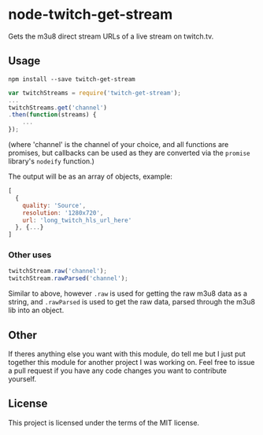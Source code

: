 node-twitch-get-stream
==========================
Gets the m3u8 direct stream URLs of a live stream on twitch.tv.

## Usage
`npm install --save twitch-get-stream`

```javascript
var twitchStreams = require('twitch-get-stream');
...
twitchStreams.get('channel')
.then(function(streams) {
    ...
});
```
(where 'channel' is the channel of your choice, and all functions are promises, but callbacks can be used as they are converted via the `promise` library's `nodeify` function.)

The output will be as an array of objects, example:
```javascript
[
  {
    quality: 'Source',
    resolution: '1280x720',
    url: 'long_twitch_hls_url_here'
  }, {...}
]
```

### Other uses
```javascript
twitchStream.raw('channel');
twitchStream.rawParsed('channel');
```
Similar to above, however `.raw` is used for getting the raw m3u8 data as a string, and `.rawParsed` is used to get the raw data, parsed through the m3u8 lib into an object.


## Other
If theres anything else you want with this module, do tell me but I just put together this module for another project I was working on. Feel free to issue a pull request if you have any code changes you want to contribute yourself.


## License
This project is licensed under the terms of the MIT license.